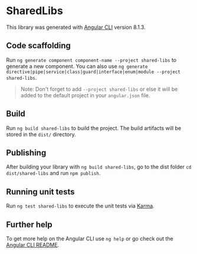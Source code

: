# SharedLibs

This library was generated with [Angular CLI](https://github.com/angular/angular-cli) version 8.1.3.

## Code scaffolding

Run `ng generate component component-name --project shared-libs` to generate a new component. You can also use `ng generate directive|pipe|service|class|guard|interface|enum|module --project shared-libs`.
> Note: Don't forget to add `--project shared-libs` or else it will be added to the default project in your `angular.json` file. 

## Build

Run `ng build shared-libs` to build the project. The build artifacts will be stored in the `dist/` directory.

## Publishing

After building your library with `ng build shared-libs`, go to the dist folder `cd dist/shared-libs` and run `npm publish`.

## Running unit tests

Run `ng test shared-libs` to execute the unit tests via [Karma](https://karma-runner.github.io).

## Further help

To get more help on the Angular CLI use `ng help` or go check out the [Angular CLI README](https://github.com/angular/angular-cli/blob/master/README.md).
